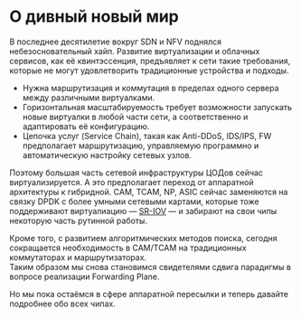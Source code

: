 # О дивный новый мир

В последнее десятилетие вокруг SDN и NFV поднялся небезосновательный хайп. Развитие виртуализации и облачных сервисов, как её квинтэссенция, предъявляет к сети такие требования, которые не могут удовлетворить традиционные устройства и подходы.

* Нужна маршрутизация и коммутация в пределах одного сервера между различными виртуалками.
* Горизонтальная масштабируемость требует возможности запускать новые виртуалки в любой части сети, а соответственно и адаптировать её конфигурацию.
* Цепочка услуг \(Service Chain\), такая как Anti-DDoS, IDS/IPS, FW предполагает маршрутизацию, управляемую программно и автоматическую настройку сетевых узлов.

Поэтому большая часть сетевой инфраструктуры ЦОДов сейчас виртуализируется. А это предполагает переход от аппаратной архитектуры к гибридной. CAM, TCAM, NP, ASIC сейчас заменяются на связку DPDK с более умными сетевыми картами, которые тоже поддерживают виртуалиацию — [SR-IOV](https://sdnblog.ru/what-is-sr-iov/) — и забирают на свои чипы некоторую часть рутинной работы.

Кроме того, с развитием алгоритмических методов поиска, сегодня сокращается необходимость в CAM/TCAM на традиционных коммутаторах и маршрутизаторах.  
Таким образом мы снова становимся свидетелями сдвига парадигмы в вопросе реализации Forwarding Plane.

Но мы пока остаёмся в сфере аппаратной пересылки и теперь давайте подробнее обо всех чипах.

